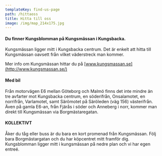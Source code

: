 ```yaml
---
templateKey: find-us-page
path: /hittaoss
title: Hitta till oss
image: /img/map_214x175.jpg
---
```


#### Du finner Kungsblomman på Kungsmässan i Kungsbacka.

Kungsmässan ligger mitt i Kungsbacka centrum. Det är enkelt att hitta till Kungsmässan oavsett från vilket väderstreck man kommer.

Mer info om Kungsmässan hittar du på [www.kungsmassan.se](http://www.kungsmassan.se/)

#### Med bil

Från motorvägen E6 mellan Göteborg och Malmö finns det inte mindre än tre avfarter mot Kungsbacka centrum, en söderifrån, Onsalamotet, en norrifrån, Varlamotet, samt Särömotet på Säröleden (väg 156) västerifrån. Även på gamla E6-an, från Fjärås i söder och Anneberg i norr, kommer man direkt till Kungsmässan via Borgmästaregatan.

#### KOLLEKTIVT

Åker du tåg eller buss är du bara en kort promenad från Kungsmässan. Följ bara Borgmästargatan och du har köpcentret mitt framför dig. Kungsblomman ligger mitt i kungsmässan på nedre plan och vi har egen entreé.
